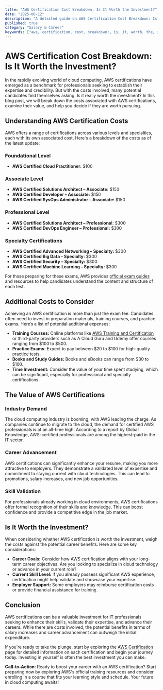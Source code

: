 ```yaml
---
title: "AWS Certification Cost Breakdown: Is It Worth the Investment?"
date: "2025-06-12"
description: "A detailed guide on AWS Certification Cost Breakdown: Is It Worth the Investment?"
published: true
category: "Salary & Career"
keywords: ["aws, certification, cost, breakdown:, is, it, worth, the, investment?"]
---
```


# AWS Certification Cost Breakdown: Is It Worth the Investment?

In the rapidly evolving world of cloud computing, AWS certifications have emerged as a benchmark for professionals seeking to establish their expertise and credibility. But with the costs involved, many potential candidates find themselves asking: Is it really worth the investment? In this blog post, we will break down the costs associated with AWS certifications, examine their value, and help you decide if they are worth pursuing.

## Understanding AWS Certification Costs

AWS offers a range of certifications across various levels and specialties, each with its own associated cost. Here's a breakdown of the costs as of the latest update:

### Foundational Level

- **AWS Certified Cloud Practitioner:** $100

### Associate Level

- **AWS Certified Solutions Architect – Associate:** $150
- **AWS Certified Developer – Associate:** $150
- **AWS Certified SysOps Administrator – Associate:** $150

### Professional Level

- **AWS Certified Solutions Architect – Professional:** $300
- **AWS Certified DevOps Engineer – Professional:** $300

### Specialty Certifications

- **AWS Certified Advanced Networking – Specialty:** $300
- **AWS Certified Big Data – Specialty:** $300
- **AWS Certified Security – Specialty:** $300
- **AWS Certified Machine Learning – Specialty:** $300

For those preparing for these exams, AWS provides [official exam guides](https://aws.amazon.com/certification/) and resources to help candidates understand the content and structure of each test.

## Additional Costs to Consider

Achieving an AWS certification is more than just the exam fee. Candidates often need to invest in preparation materials, training courses, and practice exams. Here’s a list of potential additional expenses:

- **Training Courses:** Online platforms like [AWS Training and Certification](https://aws.amazon.com/training/) or third-party providers such as A Cloud Guru and Udemy offer courses ranging from $100 to $500.
- **Practice Exams:** Expect to pay between $20 to $100 for high-quality practice tests.
- **Books and Study Guides:** Books and eBooks can range from $30 to $100.
- **Time Investment:** Consider the value of your time spent studying, which can be significant, especially for professional and specialty certifications.

## The Value of AWS Certifications

### Industry Demand

The cloud computing industry is booming, with AWS leading the charge. As companies continue to migrate to the cloud, the demand for certified AWS professionals is at an all-time high. According to a report by Global Knowledge, AWS-certified professionals are among the highest-paid in the IT sector.

### Career Advancement

AWS certifications can significantly enhance your resume, making you more attractive to employers. They demonstrate a validated level of expertise and commitment to staying current with cloud technologies. This can lead to promotions, salary increases, and new job opportunities.

### Skill Validation

For professionals already working in cloud environments, AWS certifications offer formal recognition of their skills and knowledge. This can boost confidence and provide a competitive edge in the job market.

## Is It Worth the Investment?

When considering whether AWS certification is worth the investment, weigh the costs against the potential career benefits. Here are some key considerations:

- **Career Goals:** Consider how AWS certification aligns with your long-term career objectives. Are you looking to specialize in cloud technology or advance in your current role?
- **Current Skill Level:** If you already possess significant AWS experience, certification might help validate and showcase your expertise.
- **Employer Support:** Some employers may reimburse certification costs or provide financial assistance for training.

## Conclusion

AWS certifications can be a valuable investment for IT professionals seeking to enhance their skills, validate their expertise, and advance their careers. While there are costs involved, the potential benefits in terms of salary increases and career advancement can outweigh the initial expenditure. 

If you're ready to take the plunge, start by exploring the [AWS Certification](https://aws.amazon.com/certification/) page for detailed information on each certification and begin your journey today. Investing in yourself is often the best investment you can make.

**Call-to-Action:** Ready to boost your career with an AWS certification? Start preparing now by exploring AWS's official training resources and consider enrolling in a course that fits your learning style and schedule. Your future in cloud computing awaits!